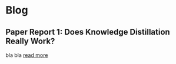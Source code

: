 # Blog

## Paper Report 1: Does Knowledge Distillation Really Work?
bla bla
[read more](paper_report_1.md)
